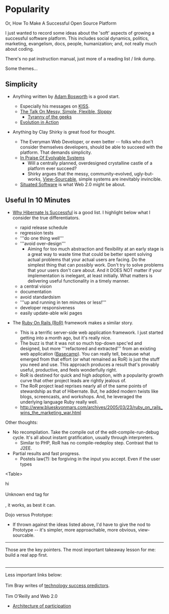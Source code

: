 # Popularity #

Or, How To Make A Successful Open Source Platform

I just wanted to record some ideas about the 'soft' aspects of growing a successful software platform.  This includes social dynamics, politics, marketing, evangelism, docs, people, humanization; and, not really much about coding.

There's no pat instruction manual, just more of a reading list / link dump.

Some themes...

## Simplicity ##

  * Anything written by [Adam Bosworth](http://www.adambosworth.net) is a good start.
    * Especially his messages on [KISS](http://www.adambosworth.net/archives/000031.html).
    * [The Talk On Messy, Simple, Flexible, Sloppy](http://www.adambosworth.net/archives/000031.html)
      * [Tyranny of the geeks](http://dotnetjunkies.com/WebLog/sriram/archive/2004/11/18/32707.aspx#FeedBack)
    * [Evolution in Action](http://www.adambosworth.net/archives/000028.html)

  * Anything by Clay Shirky is great food for thought.
    * The Everyman Web Developer, or even better -- folks who don't consider themselves developers, should be able to succeed with the platform. That demands simplicity.
    * [In Praise Of Evolvable Systems](http://www.shirky.com/writings/evolve.html)
      * Will a centrally planned, overdesigned crystalline castle of a platform ever succeed?
      * Shirky argues that the messy, community-evolved, ugly-but-works, [View-Sourcable](http://www.shirky.com/writings/view_source.html), simple systems are inevitably invincible.
    * [Situated Software](http://www.shirky.com/writings/situated_software.html) is what Web 2.0 might be about.

## Useful In 10 Minutes ##

  * [Why Hibernate Is Successful](http://www.hibernate.org/38.html) is a good list.  I highlight below what I consider the true differentiators.
    * rapid release schedule
    * regression tests
    * '''do one thing well'''
    * '''avoid over-design'''
      * Aiming for too much abstraction and flexibility at an early stage is a great way to waste time that could be better spent solving actual problems that your actual users are facing. Do the simplest thing that can possibly work. Don't try to solve problems that your users don't care about. And it DOES NOT matter if your implementation is inelegant, at least initially. What matters is delivering useful functionality in a timely manner.
    * a central vision
    * documentation
    * avoid standardsism
    * '''up and running in ten minutes or less!'''
    * developer responsiveness
    * easily update-able wiki pages

  * The [Ruby On Rails (RoR)](http://www.rubyonrails.com) framework makes a similar story.
    * This is a terrific server-side web application framework.  I just started getting into a month ago, but it's really nice.
    * The buzz is that it was not so much top-down spec'ed and designed, but more '''refactored and extracted''' from an existing web application ([Basecamp](http://www.basecamphq.com)).  You can really tell, because what emerged from that effort (or what remained as RoR) is just the stuff you need and use.  This approach produces a result that's provably useful, productive, and feels wonderfully right.
    * RoR is destined for quick and high adoption, with a popularity growth curve that other project leads are rightly jealous of.
    * The RoR project lead reprises nearly all of the same points of stewardship as that of Hibernate.  But, he added modern twists like blogs, screencasts, and workshops.  And, he leveraged the underlying language Ruby really well.
    * http://www.blueskyonmars.com/archives/2005/03/23/ruby_on_rails_wins_the_marketing_war.html

Other thoughts:
  * No recompilation.  Take the compile out of the edit-compile-run-debug cycle.  It's all about instant gratification, usually through interpreters.
    * Similar to PHP, RoR has no compile-redeploy step.  Contrast that to J2EE.
  * Partial results and fast progress.
    * Postels law(?): be forgiving in the input you accept.  Even if the user types 

&lt;Table&gt;

<tr>

<TD>

hi<br>
<br>
Unknown end tag for </TABLE><br>
<br>
, it works, as best it can.</li></ul></li></ul>

Dojo versus Prototype:<br>
<ul><li>If thrown against the ideas listed above, I'd have to give the nod to Prototype -- it's simpler, more approachable, more obvious, view-sourcable.</li></ul>

<hr />
Those are the key pointers.  The most important takeaway lesson for me: build a real app first.<br>
<br>
<hr />
Less important links below:<br>
<br>
Tim Bray writes of <a href='http://www.tbray.org/ongoing/When/200x/2004/01/03/TPM1'>technology success predictors</a>.<br>
<br>
Tim O'Reilly and Web 2.0<br>
<ul><li><a href='http://www.oreillynet.com/pub/wlg/3017'>Architecture of participation</a>
